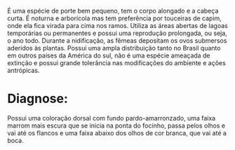﻿É uma espécie de porte bem pequeno, tem o corpo alongado e a cabeça curta. É noturna e arborícola mas tem preferência por touceiras de capim, onde ela fica virada para cima nos ramos. Utiliza as áreas abertas  de lagoas temporárias ou permanentes e possui uma reprodução prolongada, ou seja, o ano todo. Durante a <glossario>nidificação</glossario>, as fêmeas depositam os ovos submersos aderidos às plantas.
Possui uma ampla distribuição tanto no Brasil quanto em outros países da América do sul, não é uma espécie ameaçada de extinção e possui grande tolerância nas modificações do ambiente e ações antrópicas.


# Diagnose:
Possui uma coloração dorsal com fundo pardo-amarronzado, uma faixa marrom mais escura que se inicia na ponta do focinho, passa pelos olhos e vai até os flancos e uma faixa abaixo dos olhos de cor branca, que vai até a boca.